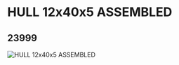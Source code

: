 # HULL  12x40x5 ASSEMBLED
## 23999
![HULL  12x40x5 ASSEMBLED](https://lc-www-live-s.legocdn.com/media/bricks/5/2/6135263.jpg)